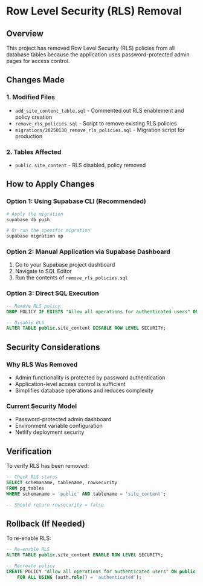 # Row Level Security (RLS) Removal

## Overview
This project has removed Row Level Security (RLS) policies from all database tables because the application uses password-protected admin pages for access control.

## Changes Made

### 1. Modified Files
- `add_site_content_table.sql` - Commented out RLS enablement and policy creation
- `remove_rls_policies.sql` - Script to remove existing RLS policies
- `migrations/20250130_remove_rls_policies.sql` - Migration script for production

### 2. Tables Affected
- `public.site_content` - RLS disabled, policy removed

## How to Apply Changes

### Option 1: Using Supabase CLI (Recommended)
```bash
# Apply the migration
supabase db push

# Or run the specific migration
supabase migration up
```

### Option 2: Manual Application via Supabase Dashboard
1. Go to your Supabase project dashboard
2. Navigate to SQL Editor
3. Run the contents of `remove_rls_policies.sql`

### Option 3: Direct SQL Execution
```sql
-- Remove RLS policy
DROP POLICY IF EXISTS "Allow all operations for authenticated users" ON public.site_content;

-- Disable RLS
ALTER TABLE public.site_content DISABLE ROW LEVEL SECURITY;
```

## Security Considerations

### Why RLS Was Removed
- Admin functionality is protected by password authentication
- Application-level access control is sufficient
- Simplifies database operations and reduces complexity

### Current Security Model
- Password-protected admin dashboard
- Environment variable configuration
- Netlify deployment security

## Verification

To verify RLS has been removed:

```sql
-- Check RLS status
SELECT schemaname, tablename, rowsecurity 
FROM pg_tables 
WHERE schemaname = 'public' AND tablename = 'site_content';

-- Should return rowsecurity = false
```

## Rollback (If Needed)

To re-enable RLS:

```sql
-- Re-enable RLS
ALTER TABLE public.site_content ENABLE ROW LEVEL SECURITY;

-- Recreate policy
CREATE POLICY "Allow all operations for authenticated users" ON public.site_content
    FOR ALL USING (auth.role() = 'authenticated');
```